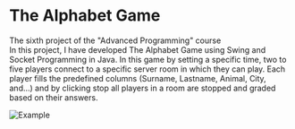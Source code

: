 # The Alphabet Game
 The sixth project of the "Advanced Programming" course \
 In this project, I have developed The Alphabet Game using Swing and Socket Programming in Java. In this game by setting a specific time, two to five players connect to a specific server room in which they can play. Each player fills the predefined columns (Surname, Lastname, Animal, City, and...) and by clicking stop all players in a room are stopped and graded based on their answers.



![Example](https://user-images.githubusercontent.com/60043933/90339634-32ce5f80-e007-11ea-94b0-48bde32788c9.JPG)
